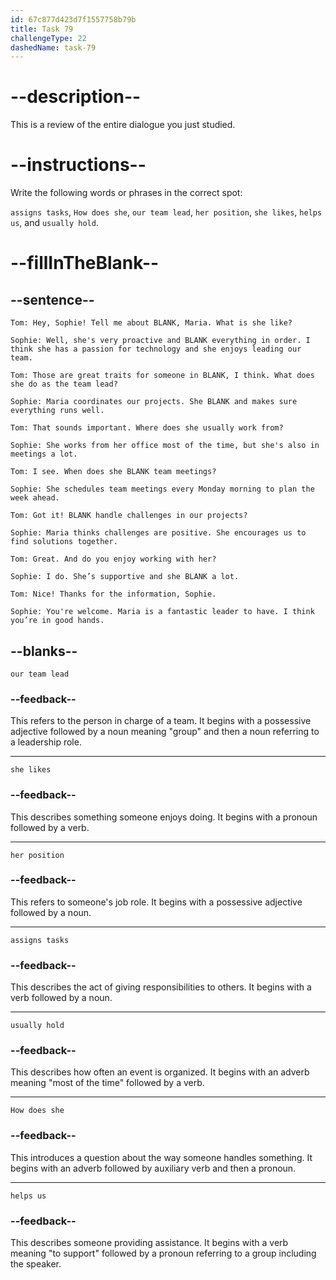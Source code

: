 ```yaml
---
id: 67c877d423d7f1557758b79b
title: Task 79
challengeType: 22
dashedName: task-79
---
```


<!-- REVIEW -->

# --description--

This is a review of the entire dialogue you just studied.

# --instructions--

Write the following words or phrases in the correct spot:

`assigns tasks`, `How does she`, `our team lead`, `her position`, `she likes`, `helps us`, and `usually hold`.

# --fillInTheBlank--

## --sentence--

`Tom: Hey, Sophie! Tell me about BLANK, Maria. What is she like?`

`Sophie: Well, she's very proactive and BLANK everything in order. I think she has a passion for technology and she enjoys leading our team.`

`Tom: Those are great traits for someone in BLANK, I think. What does she do as the team lead?`

`Sophie: Maria coordinates our projects. She BLANK and makes sure everything runs well.`

`Tom: That sounds important. Where does she usually work from?`

`Sophie: She works from her office most of the time, but she's also in meetings a lot.`

`Tom: I see. When does she BLANK team meetings?`

`Sophie: She schedules team meetings every Monday morning to plan the week ahead.`

`Tom: Got it! BLANK handle challenges in our projects?`

`Sophie: Maria thinks challenges are positive. She encourages us to find solutions together.`

`Tom: Great. And do you enjoy working with her?`

`Sophie: I do. She’s supportive and she BLANK a lot.`

`Tom: Nice! Thanks for the information, Sophie.`

`Sophie: You're welcome. Maria is a fantastic leader to have. I think you’re in good hands.`

## --blanks--

`our team lead`

### --feedback--

This refers to the person in charge of a team. It begins with a possessive adjective followed by a noun meaning "group" and then a noun referring to a leadership role.

---

`she likes`

### --feedback--

This describes something someone enjoys doing. It begins with a pronoun followed by a verb.

---

`her position`

### --feedback--

This refers to someone's job role. It begins with a possessive adjective followed by a noun.

---

`assigns tasks`

### --feedback--

This describes the act of giving responsibilities to others. It begins with a verb followed by a noun.

---

`usually hold`

### --feedback--

This describes how often an event is organized. It begins with an adverb meaning "most of the time" followed by a verb.

---

`How does she`

### --feedback--

This introduces a question about the way someone handles something. It begins with an adverb followed by auxiliary verb and then a pronoun.

---

`helps us`

### --feedback--

This describes someone providing assistance. It begins with a verb meaning "to support" followed by a pronoun referring to a group including the speaker.  

